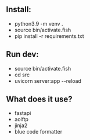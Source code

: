Install:
--------

- python3.9 -m venv .
- source bin/activate.fish
- pip install -r requirements.txt


Run dev:
--------
- source bin/activate.fish
- cd src
- uvicorn server:app --reload


What does it use?
-----------------
- fastapi
- aoiftp
- jinja2
- blue code formatter
